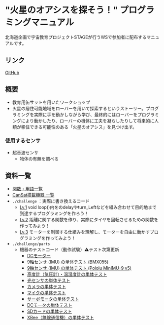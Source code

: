<!-- README.md -->
# "火星のオアシスを探そう！" プログラミングマニュアル
北海道企画で宇宙教育プロジェクトSTAGEが行うWSで参加者に配布するマニュアルです。

## リンク
[GitHub](https://github.com/SpaceEducation-STAGE/MarsWS/blob/main)  

## 概要
+ 教育用缶サットを用いたワークショップ
+ 火星の居住可能地域をローバーを用いて探索するというストーリー。プログラミングを実際に手を動かしながら学び、最終的にはローバーをプログラミングにより動かしたり、ローバーの機体に工夫を凝らしたりして将来的に人類が移住できる可能性のある「火星のオアシス」を見つけ出す。

### 使用するセンサ
+ 超音波センサ
	- 物体の有無を調べる 

## 資料一覧
+ [関数・用語一覧](f.md)
+ [CanSat搭載機器 一覧](parts.md)
+ `./challenge` ：実際に書き換えるコード
	- [Lv.1](./challenge/Lv.1.ino)
	void loop()内をのdelayやturn_Leftなどを組み合わせて目的地まで到達するプログラミングを作ろう！
 	- [Lv.2](./challenge/Lv.2.ino)
    	距離に関する関数を作り、実際にタイヤを回転させるための関数を作ってみよう！
	- [Lv.3](./challenge/Lv.3.ino)
	モーターを制御する仕組みを理解し、モーターを自由に動かすプログラミングを作ってみよう！
+ `./challenge/parts`
	- 機器のテストコード（動作試験）⚠️テスト次第更新
		* [DCモーター](./challenge/DCmotor.ino)
		* [9軸センサ (IMU) の単体テスト (BMX055)](./Arduino/Test_IMU)
		* [9軸センサ (IMU) の単体テスト (Pololu MinIMU-9 v5)](./Arduino/Test_IMU_Pololu)
		* [高度計（気圧計）・温湿度計の単体テスト](./Arduino/Test_Barometer_Thermohygrometer)
		* [光センサの単体テスト](./Arduino/Test_Light)
		* [カメラの単体テスト](./Arduino/Test_Camera2)
		* [マイクの単体テスト](./Arduino/Test_Microphone)
		* [サーボモータの単体テスト](./Arduino/Test_Servo)
		* [DCモータの単体テスト](./Arduino/Test_DCMotor)
		* [SDカードの単体テスト](./Arduino/Test_SD)
		* [XBee（無線通信機）の単体テスト](./Arduino/Test_XBee)
